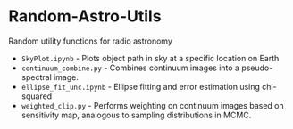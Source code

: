 # Random-Astro-Utils
Random utility functions for radio astronomy
* `SkyPlot.ipynb` - Plots object path in sky at a specific location on Earth
* `continuum_combine.py` - Combines continuum images into a pseudo-spectral image.
* `ellipse_fit_unc.ipynb` - Ellipse fitting and error estimation using chi-squared
* `weighted_clip.py` - Performs weighting on continuum images based on sensitivity map, analogous to sampling distributions in MCMC.

